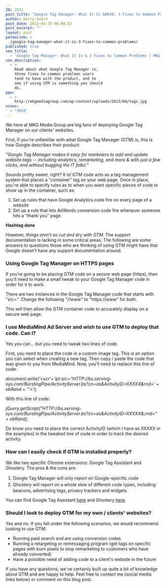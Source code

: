 ```yaml
---
ID: 2541
post_title: 'Google Tag Manager: What It Is &#038; 3 Fixes to Common Problems'
author: Kerry Guard
post_date: 2013-04-19 06:00:52
post_excerpt: ""
layout: post
permalink: >
  /google-tag-manager-what-it-is-3-fixes-to-common-problems/
published: true
seo_title:
  - 'Google Tag Manager: What It Is & 3 Fixes to Common Problems | MKG Media Group'
seo_description:
  - >
    Read about what Google Tag Manager is,
    three fixes to common problems users
    tend to have with the product, and to
    see if using GTM is something you should
    do.
ppw:
  - >
    http://mkgmediagroup.com/wp-content/uploads/2013/04/tags.jpg
views:
  - "3016"
---
```

<p>We here at MKG Media Group are big fans of deploying Google Tag Manager on our clients' websites.</p>

<p>First, if you're unfamiliar with what Google Tag Manager (GTM) is, this is how Google describes their product:</p>

<p><em>"Google Tag Manager makes it easy for marketers to add and update website tags -- including analytics, remarketing, and more & with just a few clicks, and without bugging the IT folks."</em></p>

<p>Sounds pretty sweet, right? It is! GTM code acts as a tag management system that places a "container" tag on your web page. Once in place, you're able to specify rules as to when you want specific pieces of code to show up in the container, such as:</p>

<ol>
	<li>Set up rules that have Google Analytics code fire on every page of a website</li>
	<li>Set up a rule that lets AdWords conversion code fire whenever someone hits a "thank you" page.</li>
</ol>

<p><strong>Hashtag done</strong></p>

<p>However, <em>things aren't so cut and dry with GTM</em>. The support documentation is lacking in some critical areas. The following are some answers to questions those who are thinking of using GTM might have that Google doesn't have any support documentation around.</p>

<h3>Using Google Tag Manager on HTTPS pages</h3>
<p>If you're going to be placing GTM code on a secure web page (https), then you'll need to make a small tweak to your Google Tag Manager code in order for it to work.</p>

<p>There are two instances in the Google Tag Manager code that starts with "src=". Change the following "//www" to "https://www" for both.</p>

<p>This will then allow the GTM container code to accurately display on a secure web page.</p>

<h3>I use MediaMind Ad Server and wish to use GTM to deploy that code. Can I?</h3>

<p>Yes you can... but you need to tweak two lines of code.</p>

<p>First, you need to place the code in a custom image tag. This is an option you can select when creating a new tag. Then copy / paste the code that was given to you from MediaMind. Now, you'll need to replace this line of code:</p>

<p><em>document.write('&lt;scr'+'ipt src="HTTP://bs.serving-sys.com/BurstingPipe/ActivityServer.bs?cn=as&amp;ActivityID=XXXXX&amp;rnd=' + ebRand + '"&gt;');</em></p>

<p>With this line of code:</p>

<p><em>jQuery.getScript("HTTP://bs.serving-sys.com/BurstingPipe/ActivityServer.bs?cn=as&amp;ActivityID=XXXXX&amp;;rnd=" + ebRand);</em></p>

<p>Do know you need to place the correct ActivityID (which I have as XXXXX in the examples) in the tweaked line of code in order to track the desired activity.</p>

<h3>How can I easily check if GTM is installed properly?</h3>
<p>We like two specific Chrome extensions: Google Tag Assistant and Ghostery. The pros &amp; the cons are:</p>

<ol>
	<li><span style="line-height: 1.5em;">Google Tag Manager will only report on Google-specific code</span></li>
	<li><span style="line-height: 1.5em;">Ghostery will report on a whole slew of different code types, including beacons, advertising tags, privacy trackers and widgets</span></li>
</ol>

<p>You can find Google Tag Assistant <a href="https://chrome.google.com/webstore/detail/tag-assistant-by-google/kejbdjndbnbjgmefkgdddjlbokphdefk?hl=en" target="_blank">here</a> and Ghostery <a href="https://chrome.google.com/webstore/detail/ghostery/mlomiejdfkolichcflejclcbmpeaniij?hl=en" target="_blank">here</a>.</p>

<h3>Should I look to deploy GTM for my own / clients' websites?</h3>
<p>Yes and no. If you fall under the following scenarios, we would recommend looking to use GTM:</p>
<ul>
	<li><span style="line-height: 14px;">Running paid search and are using conversion codes</span></li>
	<li>Running a retargeting or remessaging program (get tags on specific pages with burn pixels to stop remarketing to customers who have already converted)</li>
	<li>Have a possible need of adding code to a client's website in the future</li>
</ul>
<p>If you have any questions, we've certainly built up quite a bit of knowledge about GTM and are happy to help. Feel free to contact me (social media links below) or comment on this blog post.</p>